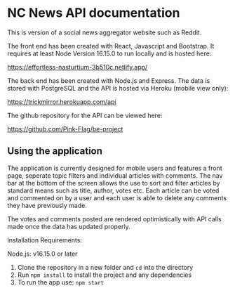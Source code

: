 # NC News API documentation

This is version of a social news aggregator website such as Reddit.

The front end has been created with React, Javascript and Bootstrap. It requires at least Node Version 16.15.0 to run locally and is hosted here:

https://effortless-nasturtium-3b510c.netlify.app/

The back end has been created with Node.js and Express. The data is stored with PostgreSQL and the API is hosted via Heroku (mobile view only):

https://trickmirror.herokuapp.com/api

The github repository for the API can be viewed here:

https://github.com/Pink-Flag/be-project

## Using the application

The application is currently designed for mobile users and features a front page, seperate topic filters and individual articles with comments. The nav bar at the bottom of the screen allows the use to sort and filter articles by standard means such as title, author, votes etc. Each article can be voted and commented on by a user and each user is able to delete any comments they have previously made.

The votes and comments posted are rendered optimistically with API calls made once the data has updated properly.

Installation Requirements:

Node.js: v16.15.0 or later

1. Clone the repository in a new folder and `cd` into the directory
2. Run `npm install` to install the project and any dependencies
3. To run the app use: `npm start`
